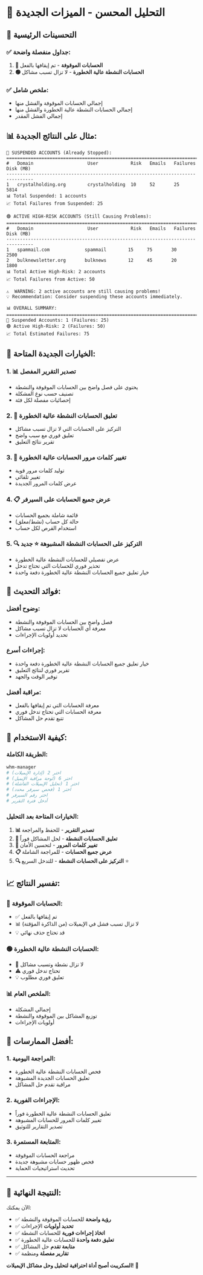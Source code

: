 # 🚀 التحليل المحسن - الميزات الجديدة

## 🎯 التحسينات الرئيسية

### ✅ جداول منفصلة واضحة:
1. **🔴 الحسابات الموقوفة** - تم إيقافها بالفعل
2. **🟢 الحسابات النشطة عالية الخطورة** - لا تزال تسبب مشاكل

### ✅ ملخص شامل:
- إجمالي الحسابات الموقوفة والفشل منها
- إجمالي الحسابات النشطة عالية الخطورة والفشل منها
- إجمالي الفشل المقدر

## 📊 مثال على النتائج الجديدة:

```
🔴 SUSPENDED ACCOUNTS (Already Stopped):
================================================================================
#   Domain                    User            Risk   Emails   Failures   Disk (MB)
--------------------------------------------------------------------------------
1   crystalholding.org        crystalholding  10     52       25         5814
📊 Total Suspended: 1 accounts
📈 Total Failures from Suspended: 25

🟢 ACTIVE HIGH-RISK ACCOUNTS (Still Causing Problems):
================================================================================
#   Domain                    User            Risk   Emails   Failures   Disk (MB)
--------------------------------------------------------------------------------
1   spammail.com             spammail        15     75       30         2500
2   bulknewsletter.org       bulknews        12     45       20         1800
📊 Total Active High-Risk: 2 accounts
📈 Total Failures from Active: 50

⚠️  WARNING: 2 active accounts are still causing problems!
💡 Recommendation: Consider suspending these accounts immediately.

📊 OVERALL SUMMARY:
================================================================================
🔴 Suspended Accounts: 1 (Failures: 25)
🟢 Active High-Risk: 2 (Failures: 50)
📈 Total Estimated Failures: 75
```

## 🔧 الخيارات الجديدة المتاحة:

### **1. 📊 تصدير التقرير المفصل**
- يحتوي على فصل واضح بين الحسابات الموقوفة والنشطة
- تصنيف حسب نوع المشكلة
- إحصائيات مفصلة لكل فئة

### **2. 🚫 تعليق الحسابات النشطة عالية الخطورة**
- التركيز على الحسابات التي لا تزال تسبب مشاكل
- تعليق فوري مع سبب واضح
- تقرير نتائج التعليق

### **3. 🔑 تغيير كلمات مرور الحسابات عالية الخطورة**
- توليد كلمات مرور قوية
- تغيير تلقائي
- عرض كلمات المرور الجديدة

### **4. 📋 عرض جميع الحسابات على السيرفر**
- قائمة شاملة بجميع الحسابات
- حالة كل حساب (نشط/معلق)
- استخدام القرص لكل حساب

### **5. 🔍 التركيز على الحسابات النشطة المشبوهة** ⭐ **جديد**
- عرض تفصيلي للحسابات النشطة عالية الخطورة
- تحذير فوري للحسابات التي تحتاج تدخل
- خيار تعليق جميع الحسابات النشطة عالية الخطورة دفعة واحدة

## 🎯 فوائد التحديث:

### **وضوح أفضل:**
- فصل واضح بين الحسابات الموقوفة والنشطة
- معرفة أي الحسابات لا تزال تسبب مشاكل
- تحديد أولويات الإجراءات

### **إجراءات أسرع:**
- خيار تعليق جميع الحسابات النشطة عالية الخطورة دفعة واحدة
- تقرير فوري لنتائج التعليق
- توفير الوقت والجهد

### **مراقبة أفضل:**
- معرفة الحسابات التي تم إيقافها بالفعل
- معرفة الحسابات التي تحتاج تدخل فوري
- تتبع تقدم حل المشاكل

## 🚀 كيفية الاستخدام:

### **الطريقة الكاملة:**
```bash
whm-manager
# اختر 2 (إدارة الإيميلات)
# اختر 6 (لوحة مراقبة الإيميل)
# اختر 1 (تحليل الإيميلات الفاشلة)
# اختر 1 (فحص سيرفر محدد)
# اختر رقم السيرفر
# أدخل فترة التقرير
```

### **الخيارات المتاحة بعد التحليل:**
1. **📊 تصدير التقرير** - للحفظ والمراجعة
2. **🚫 تعليق الحسابات النشطة** - لحل المشاكل فوراً
3. **🔑 تغيير كلمات المرور** - لتحسين الأمان
4. **📋 عرض جميع الحسابات** - للمراجعة الشاملة
5. **🔍 التركيز على الحسابات النشطة** - للتدخل السريع ⭐

## 📈 تفسير النتائج:

### **🔴 الحسابات الموقوفة:**
- ✅ تم إيقافها بالفعل
- 📊 لا تزال تسبب فشل في الإيميلات (من الذاكرة المؤقتة)
- 💡 قد تحتاج حذف نهائي

### **🟢 الحسابات النشطة عالية الخطورة:**
- 🚨 لا تزال نشطة وتسبب مشاكل
- ⚠️ تحتاج تدخل فوري
- 💡 تعليق فوري مطلوب

### **📊 الملخص العام:**
- إجمالي المشكلة
- توزيع المشاكل بين الموقوفة والنشطة
- أولويات الإجراءات

## 🎯 أفضل الممارسات:

### **1. المراجعة اليومية:**
- فحص الحسابات النشطة عالية الخطورة
- تعليق الحسابات الجديدة المشبوهة
- مراقبة تقدم حل المشاكل

### **2. الإجراءات الفورية:**
- تعليق الحسابات النشطة عالية الخطورة فوراً
- تغيير كلمات المرور للحسابات المشبوهة
- تصدير التقارير للتوثيق

### **3. المتابعة المستمرة:**
- مراجعة الحسابات الموقوفة
- فحص ظهور حسابات مشبوهة جديدة
- تحديث استراتيجيات الحماية

---

## 🎉 النتيجة النهائية:

الآن يمكنك:
- ✅ **رؤية واضحة** للحسابات الموقوفة والنشطة
- ✅ **تحديد أولويات** الإجراءات
- ✅ **اتخاذ إجراءات فورية** للحسابات النشطة
- ✅ **تعليق دفعة واحدة** للحسابات عالية الخطورة
- ✅ **متابعة تقدم** حل المشاكل
- ✅ **تقارير مفصلة** ومنظمة

**السكريبت أصبح أداة احترافية لتحليل وحل مشاكل الإيميلات!** 🚀
